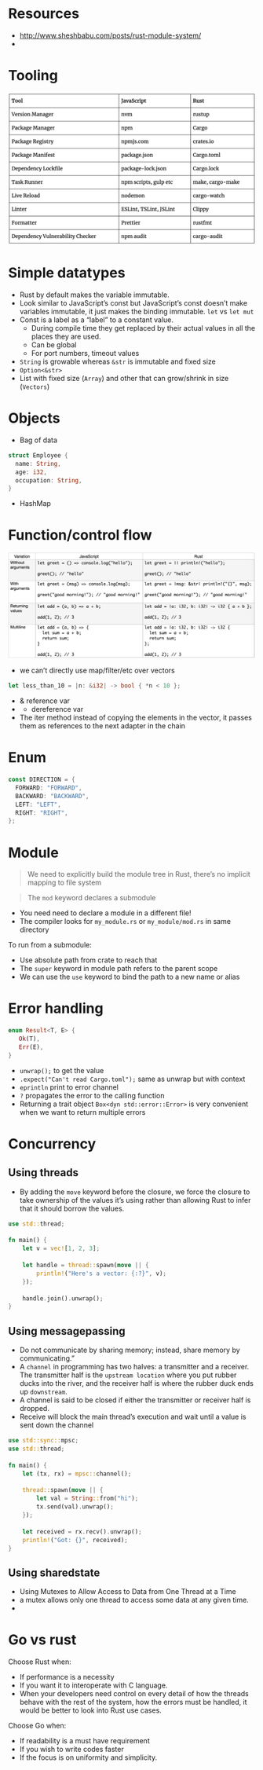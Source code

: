 # Resources
- http://www.sheshbabu.com/posts/rust-module-system/
- 
# Tooling
![picture 1](../images/3b85f67680ab3fa3a221c4cbcf06ccb6ccccb3b30849a83634d271dbd7df9355.png)  

# Simple datatypes
- Rust by default makes the variable immutable.
- Look similar to JavaScript’s const but JavaScript’s const doesn’t make variables immutable, it just makes the binding immutable. `let` vs `let mut`
- Const is a label as a “label” to a constant value. 
  - During compile time they get replaced by their actual values in all the places they are used.
  - Can be global
  - For port numbers, timeout values
- `String` is growable whereas `&str` is immutable and fixed size
- `Option<&str>`
- List with fixed size (`Array`) and other that can grow/shrink in size (`Vectors`)

# Objects
- Bag of data
```rust
struct Employee {
  name: String,
  age: i32,
  occupation: String,
}
```
- HashMap


# Function/control flow
![picture 3](../images/1b5d80f50b5fbee9154a2f9d3a69ddada740b32893cb6354ecb69227f2695c1d.png)  
- we can’t directly use map/filter/etc over vectors

```rust
let less_than_10 = |n: &i32| -> bool { *n < 10 };
```
- & reference var
- * dereference var
- The iter method instead of copying the elements in the vector, it passes them as references to the next adapter in the chain

# Enum
```rust
const DIRECTION = {
  FORWARD: "FORWARD",
  BACKWARD: "BACKWARD",
  LEFT: "LEFT",
  RIGHT: "RIGHT",
};
```

# Module
> We need to explicitly build the module tree in Rust, there’s no implicit mapping to file system

> The `mod` keyword declares a submodule
- You need need to declare a module in a different file!
- The compiler looks for `my_module.rs` or `my_module/mod.rs` in same directory

To run from a submodule:
- Use absolute path from crate to reach that 
- The `super` keyword in module path refers to the parent scope
- We can use the `use` keyword to bind the path to a new name or alias

# Error handling
```rust
enum Result<T, E> {
   Ok(T),
   Err(E),
}
```
- `unwrap();` to get the value
- `.expect("Can't read Cargo.toml");` same as unwrap but with context
- `eprintln` print to error channel
- `?` propagates the error to the calling function
- Returning a trait object `Box<dyn std::error::Error>` is very convenient when we want to return multiple errors


# Concurrency 

## Using threads
- By adding the `move` keyword before the closure, we force the closure to take ownership of the values it’s using rather than allowing Rust to infer that it should borrow the values.
```rust
use std::thread;

fn main() {
    let v = vec![1, 2, 3];

    let handle = thread::spawn(move || {
        println!("Here's a vector: {:?}", v);
    });

    handle.join().unwrap();
}
```

## Using messagepassing
- Do not communicate by sharing memory; instead, share memory by communicating.”
- A `channel` in programming has two halves: a transmitter and a receiver. The transmitter half is the `upstream location` where you put rubber ducks into the river, and the receiver half is where the rubber duck ends up `downstream`. 
- A channel is said to be closed if either the transmitter or receiver half is dropped.
- Receive will block the main thread’s execution and wait until a value is sent down the channel
```rust
use std::sync::mpsc;
use std::thread;

fn main() {
    let (tx, rx) = mpsc::channel();

    thread::spawn(move || {
        let val = String::from("hi");
        tx.send(val).unwrap();
    });

    let received = rx.recv().unwrap();
    println!("Got: {}", received);
}
```

## Using sharedstate
- Using Mutexes to Allow Access to Data from One Thread at a Time
- a mutex allows only one thread to access some data at any given time.
- 

# Go vs rust
Choose Rust when:
- If performance is a necessity 
- If you want it to interoperate with C language. 
- When your developers need control on every detail of how the threads behave with the rest of the system, how the errors must be handled, it would be better to look into Rust use cases.  

Choose Go when:
- If readability is a must have requirement 
- If you wish to write codes faster
- If the focus is on uniformity and simplicity. 
